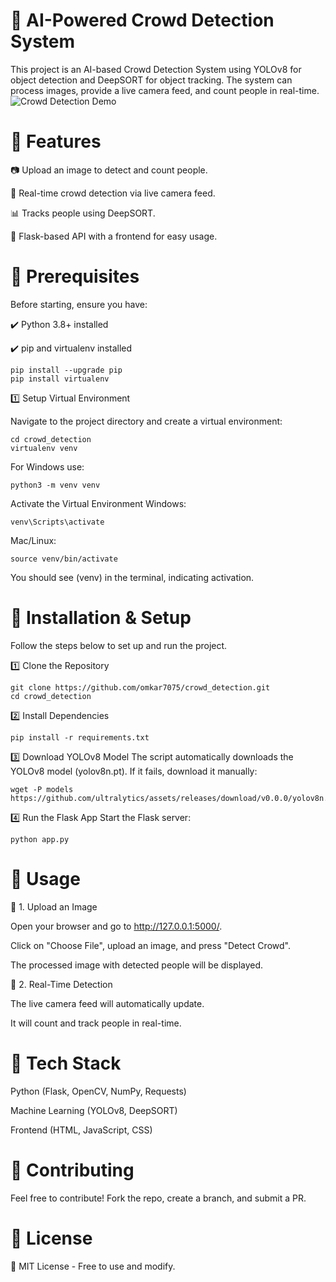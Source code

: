 
# 📌 AI-Powered Crowd Detection System
This project is an AI-based Crowd Detection System using YOLOv8 for object detection and DeepSORT for object tracking. The system can process images, provide a live camera feed, and count people in real-time.
![Crowd Detection Demo](outputs/Outputimage.jpg)


# 🚀 Features

📷 Upload an image to detect and count people.

🎥 Real-time crowd detection via live camera feed.

📊 Tracks people using DeepSORT.

📡 Flask-based API with a frontend for easy usage.

# 📌 Prerequisites

Before starting, ensure you have:

✔️ Python 3.8+ installed

✔️ pip and virtualenv installed

```
pip install --upgrade pip
pip install virtualenv
```

1️⃣ Setup Virtual Environment

Navigate to the project directory and create a virtual environment:

```
cd crowd_detection
virtualenv venv
```
For Windows use:

```
python3 -m venv venv
```

Activate the Virtual Environment
Windows:

```
venv\Scripts\activate
```

Mac/Linux:

```
source venv/bin/activate
```

You should see (venv) in the terminal, indicating activation.

# 📌 Installation & Setup
Follow the steps below to set up and run the project.

1️⃣ Clone the Repository
```
git clone https://github.com/omkar7075/crowd_detection.git
cd crowd_detection
```
2️⃣ Install Dependencies
```
pip install -r requirements.txt
```
3️⃣ Download YOLOv8 Model
The script automatically downloads the YOLOv8 model (yolov8n.pt). If it fails, download it manually:
```
wget -P models https://github.com/ultralytics/assets/releases/download/v0.0.0/yolov8n.pt
```
4️⃣ Run the Flask App
Start the Flask server:
```
python app.py
```
# 📌 Usage
🌟 1. Upload an Image

Open your browser and go to http://127.0.0.1:5000/.

Click on "Choose File", upload an image, and press "Detect Crowd".

The processed image with detected people will be displayed.

🌟 2. Real-Time Detection

The live camera feed will automatically update.

It will count and track people in real-time.

# 📌 Tech Stack
Python (Flask, OpenCV, NumPy, Requests)

Machine Learning (YOLOv8, DeepSORT)

Frontend (HTML, JavaScript, CSS)

# 📌 Contributing
Feel free to contribute! Fork the repo, create a branch, and submit a PR.

# 📌 License
🔹 MIT License - Free to use and modify.

